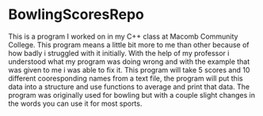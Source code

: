 # BowlingScoresRepo
This is a program I worked on in my C++ class at Macomb Community College. This program means a little bit more to me than other because of how badly i struggled with it initially. With the help of my professor i understood what my program was doing wrong and with the example that was given to me i was able to fix it. This program will take 5 scores and 10 different cooresponding names from a text file, the program will put this data into a structure and use functions to average and print that data. The program was originally used for bowling but with a couple slight changes in the words you can use it for most sports. 
